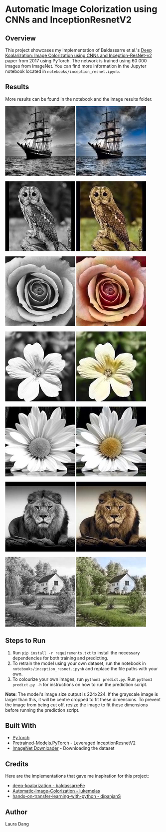 # Automatic Image Colorization using CNNs and InceptionResnetV2
## Overview
This project showcases my implementation of Baldassarre et al.'s [Deep Koalarization: Image Colorization using CNNs and Inception-ResNet-v2](https://arxiv.org/abs/1712.03400) paper from 2017 using PyTorch. The network is trained using 60 000 images from ImageNet. You can find more information in the Jupyter notebook located in `notebooks/inception_resnet.ipynb`.

## Results
More results can be found in the notebook and the image results folder.

![](image_results/input_10.jpg) ![](image_results/result_10.jpg)

![](image_results/input_7.jpg) ![](image_results/result_7.jpg)

![](image_results/input_18.jpg) ![](image_results/result_18.jpg)

![](image_results/input_12.jpg) ![](image_results/result_12.jpg)

![](image_results/input_13.jpg) ![](image_results/result_13.jpg)

![](image_results/input_15.jpg) ![](image_results/result_15.jpg)

![](image_results/input_6.jpg) ![](image_results/result_6.jpg)

## Steps to Run
1. Run `pip install -r requirements.txt` to install the necessary dependencies for both training and predicting.
2. To retrain the model using your own dataset, run the notebook in `notebooks/inception_resnet.ipynb` and replace the file paths with your own.
3. To colourize your own images, run `python3 predict.py`. Run `python3 predict.py -h` for instructions on how to run the prediction script.

**Note**: The model's image size output is 224x224. If the grayscale image is larger than this, it will be centre cropped to fit these dimensions. To prevent the image from being cut off, resize the image to fit these dimensions before running the prediction script.
   
## Built With
- [PyTorch](https://pytorch.org/)
- [Pretrained-Models.PyTorch](https://github.com/Cadene/pretrained-models.pytorch) - Leveraged InceptionResnetV2
- [ImageNet Downloader](https://github.com/mf1024/ImageNet-Datasets-Downloader) - Downloading the dataset

## Credits
Here are the implementations that gave me inspiration for this project:
- [deep-koalarization - baldassarreFe](https://github.com/baldassarreFe/deep-koalarization)
- [Automatic-Image-Colorization - lukemelas](https://github.com/lukemelas/Automatic-Image-Colorization/)
- [hands-on-transfer-learning-with-python - dipanjanS](https://github.com/dipanjanS/hands-on-transfer-learning-with-python)

## Author
Laura Dang

